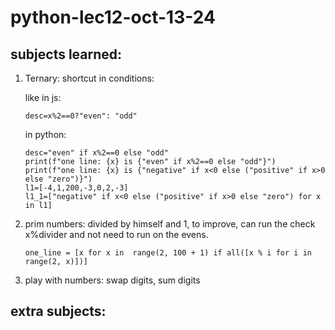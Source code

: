 # python-lec12-oct-13-24

## subjects learned:

1) Ternary: shortcut in conditions:

   like in js:

    ```
    desc=x%2==0?"even": "odd"
    ```

   in python:

    ```
    desc="even" if x%2==0 else "odd"
    print(f"one line: {x} is {"even" if x%2==0 else "odd"}")
    print(f"one line: {x} is {"negative" if x<0 else ("positive" if x>0 else "zero")}")
    l1=[-4,1,200,-3,0,2,-3]
    l1_1=["negative" if x<0 else ("positive" if x>0 else "zero") for x in l1]
    ```

2) prim numbers: divided by himself and 1, to improve, can run the check x%divider and not need to run on the evens.
    ```
   one_line = [x for x in  range(2, 100 + 1) if all([x % i for i in range(2, x)])]
    ```
3) play with numbers: swap digits, sum digits

## extra subjects:
